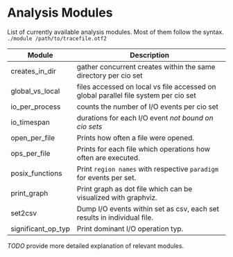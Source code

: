 # Analysis Modules

List of currently available analysis modules. Most of them follow the syntax.
` ./module /path/to/tracefile.otf2 `

| Module | Description |
| ------ | ----------- |
| creates_in_dir | gather concurrent creates within the same directory per cio set |
| global_vs_local | files accessed on local vs file accessed on global parallel file system per cio set |
| io_per_process | counts the number of I/O events per cio set |
| io_timespan | durations for each I/O event *not bound on cio sets* |
| open_per_file | Prints how often a file were opened. |
| ops_per_file | Prints for each file which operations how often are executed. |
| posix_functions | Print `region names` with respective `paradigm` for events per set. |
| print_graph | Print graph as dot file which can be visualized with graphviz. |
| set2csv | Dump I/O events within set as csv, each set results in individual file. |
| significant_op_typ | Print dominant I/O operation typ. |

*TODO* provide more detailed explanation of relevant modules.
